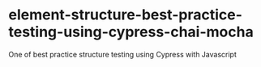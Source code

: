 # element-structure-best-practice-testing-using-cypress-chai-mocha
One of best practice structure testing using Cypress with Javascript
